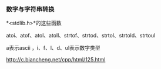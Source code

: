 ### 数字与字符串转换

*\<stdlib.h\>*的这些函数

atoi、atof、atol、atoll、strtof、strtod、strtol、strtold、strtoul

a表示ascii ，i、f、l、d、ul表示数字类型



http://c.biancheng.net/cpp/html/125.html